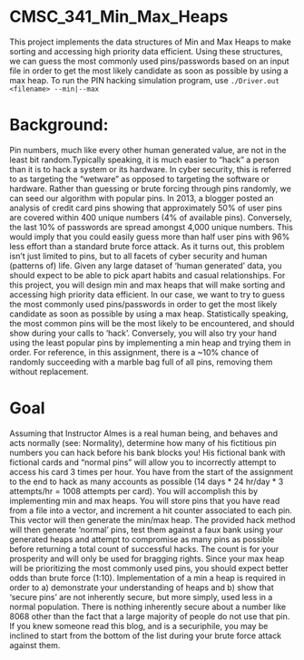 # CMSC_341_Min_Max_Heaps
This project implements the data structures of Min and Max Heaps to make sorting and accessing high priority data efficient. Using these structures, we can guess the most commonly used pins/passwords based on an input file in order to get the most likely candidate as soon as possible by using a max heap. To run the PIN hacking simulation program, use `./Driver.out <filename> --min|--max`

# Background:
Pin numbers, much like every other human generated value, are not in the least bit random.Typically speaking, it is much easier to “hack” a person than it is to hack a system or its hardware. In cyber security, this is referred to as targeting the “wetware” as opposed to targeting the software or hardware. Rather than guessing or brute forcing through pins randomly, we can seed our algorithm with popular pins. In 2013, a blogger posted an analysis of credit card pins showing that approximately 50% of user pins are covered within 400 unique numbers (4% of available pins). Conversely, the last 10% of passwords are spread amongst 4,000 unique numbers. This would imply that you could easily guess more than half user pins with 96% less effort than a standard brute force attack. As it turns out, this problem isn’t just limited to pins, but to all facets of cyber security and human (patterns of) life. Given any large dataset of ‘human generated’ data, you should expect to be able to pick apart habits and casual relationships. For this project, you will design min and max heaps that will make sorting and accessing high priority data efficient. In our case, we want to try to guess the most commonly used pins/passwords in order to get the most likely candidate as soon as possible by using a max heap. Statistically speaking, the most common pins will be the most likely to be encountered, and should show during your calls to ‘hack’. Conversely, you will also try your hand using the least popular pins by implementing a min heap and trying them in order. For reference, in this assignment, there is a ~10% chance of randomly succeeding with a marble bag full of all pins, removing them without replacement.

# Goal
Assuming that Instructor Almes is a real human being, and behaves and acts normally (see: Normality), determine how many of his fictitious pin numbers you can hack before his bank blocks you! His fictional bank with fictional cards and “normal pins” will allow you to incorrectly attempt to access his card 3 times per hour. You have from the start of the assignment to the end to hack as many accounts as possible (14 days * 24 hr/day * 3 attempts/hr = 1008 attempts per card). You will accomplish this by implementing min and max heaps. You will store pins that you have read from a file into a vector, and increment a hit counter associated to each pin. This vector will then generate the min/max heap. The provided hack method will then generate ‘normal’ pins, test them against a faux bank using your generated heaps and attempt to compromise as many pins as possible before returning a total count of successful hacks. The count is for your prosperity and will only be used for bragging rights. Since your max heap will be prioritizing the most commonly used pins, you should expect better odds than brute force (1:10). Implementation of a min a heap is required in order to a) demonstrate your understanding of heaps and b) show that ‘secure pins’ are not inherently secure, but more simply, used less in a normal population. There is nothing inherently secure about a number like 8068 other than the fact that a large majority of people do not use that pin. If you knew someone read this blog, and is a securiphile, you may be inclined to start from the bottom of the list during your brute force attack against them.
